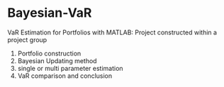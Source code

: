 Bayesian-VaR
============

VaR Estimation for Portfolios with MATLAB: Project constructed within a project group

1) Portfolio construction
2) Bayesian Updating method
3) single or multi parameter estimation
4) VaR comparison and conclusion
